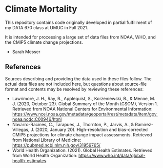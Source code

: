 # Climate Mortality

This repository contains code originally developed in partial fulfillment of my DATA 670 class at UMUC in Fall 2021. 

It is intended for processing a large set of data files from  NOAA, WHO, and the CMIP5 climate change projections.

- Sarah Messer

## References

Sources describing and providing the data used in these files follow. The actual data files are not included here, but questions about source-file format and contents may be resolved by reviewing these references:
* Lawrimore, J. H., Ray, R., Applequist, S., Korzeniewski, B., & Menne, M. J. (2020, October 23). Global Summary of the Month (GSOM), Version 1. Retrieved from NOAA National Centers for Environmental Information: https://www.ncei.noaa.gov/metadata/geoportal/rest/metadata/item/gov.noaa.ncdc:C00946/html
* Navarro-Racines, C., Tarapues, J., Thornton, P., Jarvis, A., & Ramirez-Villegas, J. (2020, January 20). High-resolution and bias-corrected CMIP5 projections for climate change impact assessments. Retrieved from National Library of Medicine: https://pubmed.ncbi.nlm.nih.gov/31959765/
* World Health Organization. (2021). Global Health Estimates. Retrieved from World Health Organization: https://www.who.int/data/global-health-estimates
